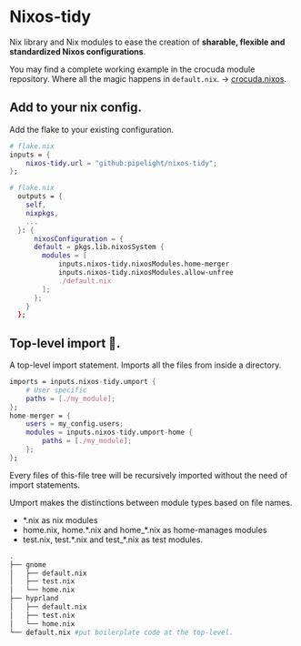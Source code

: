 # Nixos-tidy

Nix library and Nix modules
to ease the creation of
**sharable, flexible and standardized Nixos configurations**.

You may find a complete working example in the crocuda module repository.
Where all the magic happens in `default.nix`.
-> [crocuda.nixos](https://github.com/pipelight/crocuda.nixos).

## Add to your nix config.

Add the flake to your existing configuration.

```nix
# flake.nix
inputs = {
    nixos-tidy.url = "github:pipelight/nixos-tidy";
};
```

```nix
# flake.nix
  outputs = {
    self,
    nixpkgs,
    ...
  }: {
      nixosConfiguration = {
      default = pkgs.lib.nixosSystem {
        modules = [
            inputs.nixos-tidy.nixosModules.home-merger
            inputs.nixos-tidy.nixosModules.allow-unfree
            ./default.nix
        ];
      };
    }
  };
```

## Top-level import 🤌.

A top-level import statement.
Imports all the files from inside a directory.

```nix
imports = inputs.nixos-tidy.umport {
    # User specific
    paths = [./my_module];
};
home-merger = {
    users = my_config.users;
    modules = inputs.nixos-tidy.umport-home {
        paths = [./my_module];
    };
};
```

Every files of this-file tree will be recursively imported
without the need of import statements.

Umport makes the distinctions between module types based on
file names.

- \*.nix as nix modules
- home.nix, home.\*.nix and home\_\*.nix as home-manages modules
- test.nix, test.\*.nix and test\_\*.nix as test modules.

```sh
.
├── gnome
│   ├── default.nix
│   ├── test.nix
│   └── home.nix
├── hyprland
│   ├── default.nix
│   ├── test.nix
│   └── home.nix
└── default.nix #put boilerplate code at the top-level.
```
